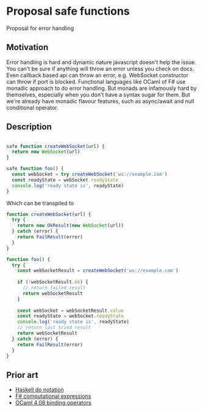 # Proposal safe functions

Proposal for error handling

## Motivation

Error handling is hard and dynamic nature javascript doesn't help the issue. You can't be sure if anything will throw an error unless you check on docs. Even callback based api can throw an error, e.g. WebSocket constructor can throw if port is blocked. Functional languages like OCaml of F# use monadic approach to do error handling. But monads are infamously hard by themselves, especially when you don't have a syntax sugar for them. But we're already have monadic flavour features, such as async/await and null conditional operator. 

## Description

```js

safe function createWebSocket(url) {
  return new WebSocket(url)
}

safe function foo() {
  const webSocket = try createWebSocket('ws://example.com')
  const readyState = webSocket.readyState
  console.log('ready state is', readyState)
}
```

Which can be transpiled to

```js
function createWebSocket(url) {
  try {
    return new OkResult(new WebSocket(url))
  } catch (error) {
    return FailResult(error)
  }
}

function foo() {
  try {
    const webSocketResult = createWebSocket('ws://example.com')
    
    if (!webSocketResult.ok) {
      // return failed result
      return webSocketResult
    }
    
    const webSocket = webSocketResult.value
    const readyState = webSocket.readyState
    console.log('ready state is', readyState)
    // return last tried result
    return webSocketResult
  } catch (error) {
    return FailResult(error)
  }
}
```


## Prior art

* [Haskell do notation](https://en.wikibooks.org/wiki/Haskell/do_notation)
* [F# computational expressions](https://docs.microsoft.com/en-us/dotnet/fsharp/language-reference/computation-expressions)
* [OCaml 4.08 binding operators](https://github.com/ocaml/ocaml/pull/1947)


